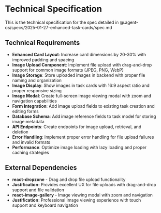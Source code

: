 # Technical Specification

This is the technical specification for the spec detailed in @.agent-os/specs/2025-01-27-enhanced-task-cards/spec.md

## Technical Requirements

- **Enhanced Card Layout**: Increase card dimensions by 20-30% with improved padding and spacing
- **Image Upload Component**: Implement file upload with drag-and-drop support for common image formats (JPEG, PNG, WebP)
- **Image Storage**: Store uploaded images in backend with proper file naming and organization
- **Image Display**: Show images in task cards with 16:9 aspect ratio and proper responsive sizing
- **Image Modal**: Create full-screen image viewing modal with zoom and navigation capabilities
- **Form Integration**: Add image upload fields to existing task creation and editing forms
- **Database Schema**: Add image reference fields to task model for storing image metadata
- **API Endpoints**: Create endpoints for image upload, retrieval, and deletion
- **Error Handling**: Implement proper error handling for file upload failures and invalid formats
- **Performance**: Optimize image loading with lazy loading and proper caching strategies

## External Dependencies

- **react-dropzone** - Drag and drop file upload functionality
- **Justification:** Provides excellent UX for file uploads with drag-and-drop support and file validation
- **react-image-gallery** - Image viewing modal with zoom and navigation
- **Justification:** Professional image viewing experience with touch support and keyboard navigation
